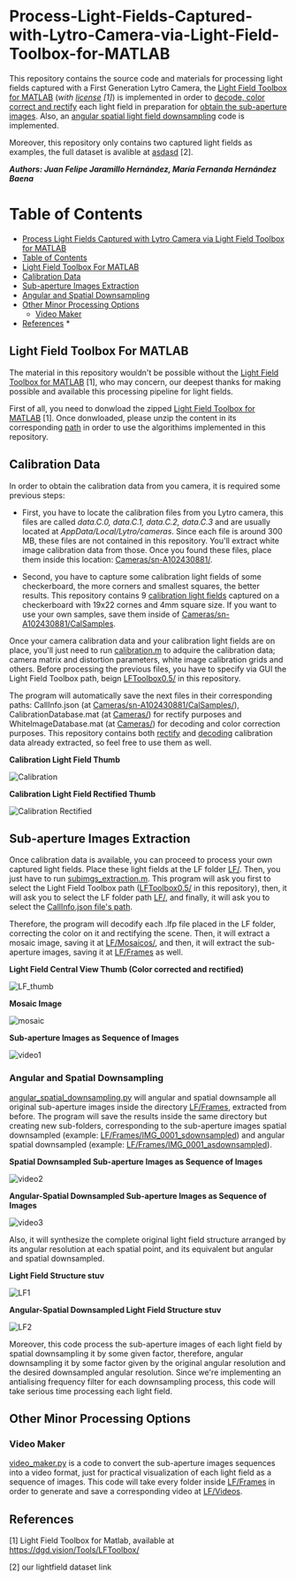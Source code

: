 # Process-Light-Fields-Captured-with-Lytro-Camera-via-Light-Field-Toolbox-for-MATLAB
This repository contains the source code and materials for processing light fields captured with a First Generation Lytro Camera, the [Light Field Toolbox for MATLAB](https://dgd.vision/Tools/LFToolbox/) (*with [license](LFToolbox0.5/LICENSE.txt) [1]*) is implemented in order to [decode, color correct and rectify](calibration.m) each light field in preparation for [obtain the sub-aperture images](subimgs_extraction.m). Also, an [angular spatial light field downsampling](angular_spatial_downsampling.py) code is implemented.

Moreover, this repository only contains two captured light fields as examples, the full dataset is avalible at [asdasd](asdasd) [2].

***Authors: Juan Felipe Jaramillo Hernández, María Fernanda Hernández Baena***

Table of Contents
=================

<!--ts-->
   * [Process Light Fields Captured with Lytro Camera via Light Field Toolbox for MATLAB](#Process-Light-Fields-Captured-with-Lytro-Camera-via-Light-Field-Toolbox-for-MATLAB)
   * [Table of Contents](#Table-of-Contents)
   * [Light Field Toolbox For MATLAB](#Light-Field-Toolbox-For-MATLAB)
   * [Calibration Data](#Calibration-Data)
   * [Sub-aperture Images Extraction](#Sub-aperture-Images-Extraction)
   * [Angular and Spatial Downsampling](#Angular-and-Spatial-Downsampling)
   * [Other Minor Processing Options](#Other-Processing-Options)
      * [Video Maker](#Video-Maker)
   * [References](#References)
      * 
<!--te-->

## Light Field Toolbox For MATLAB
The material in this repository wouldn't be possible without the [Light Field Toolbox for MATLAB](https://dgd.vision/Tools/LFToolbox/) [1], who may concern, our deepest thanks for making possible and available this processing pipeline for light fields.

First of all, you need to donwload the zipped [Light Field Toolbox for MATLAB](https://dgd.vision/Tools/LFToolbox/) [1]. Once donwloaded, please unzip the content in its corresponding [path](LFToolbox0.5) in order to use the algorithims implemented in this repository.

## Calibration Data
In order to obtain the calibration data from you camera, it is required some previous steps:

* First, you have to locate the calibration files from you Lytro camera, this files are called *data.C.0, data.C.1, data.C.2, data.C.3* and are usually located at *AppData/Local/Lytro/cameras*. Since each file is around 300 MB, these files are not contained in this repository. You'll extract white image calibration data from those. Once you found these files, place them inside this location: [Cameras/sn-A102430881/](Cameras/sn-A102430881/).

* Second, you have to capture some calibration light fields of some checkerboard, the more corners and smallest squares, the better results. This repository contains 9 [calibration light fields](Cameras/sn-A102430881/CalSamples) captured on a checkerboard with 19x22 cornes and 4mm square size. If you want to use your own samples, save them inside of [Cameras/sn-A102430881/CalSamples](Cameras/sn-A102430881/CalSamples).

Once your camera calibration data and your calibration light fields are on place, you'll just need to run [calibration.m](calibration.m) to adquire the calibration data; camera matrix and distortion parameters, white image calibration grids and others. Before processing the previous files, you have to specify via GUI the Light Field Toolbox path, beign [LFToolbox0.5/](LFToolbox0.5/) in this repository.

The program will automatically save the next files in their corresponding paths: CallInfo.json (at [Cameras/sn-A102430881/CalSamples/](Cameras/sn-A102430881/CalSamples/CallInfo.json)), CalibrationDatabase.mat (at [Cameras/](Cameras/CalibrationDatabase.mat)) for rectify purposes and WhiteImageDatabase.mat (at [Cameras/](Cameras/WhiteImageDatabase.mat)) for decoding and color correction purposes. This repository contains both [rectify](Cameras/sn-A102430881/CalSamples/CallInfo.json) and [decoding](Cameras/WhiteImageDatabase.mat) calibration data already extracted, so feel free to use them as well.

**Calibration Light Field Thumb**

![Calibration](Cameras/sn-A102430881/CalSamples/raw2__Decoded_Thumb.png)

**Calibration Light Field Rectified Thumb**

![Calibration Rectified](Cameras/sn-A102430881/CalSamples/raw2_rectified_Decoded_Thumb.png)

## Sub-aperture Images Extraction

Once calibration data is available, you can proceed to process your own captured light fields. Place these light fields at the LF folder [LF/](LF/). Then, you just have to run [subimgs_extraction.m](subimgs_extraction.m). This program will ask you first to select the Light Field Toolbox path ([LFToolbox0.5/](LFToolbox0.5) in this repository), then, it will ask you to select the LF folder path [LF/](LF/), and finally, it will ask you to select the [CallInfo.json file's path](Cameras/sn-A102430881/CalSamples/CalInfo.json).

Therefore, the program will decodify each .lfp file placed in the LF folder, correcting the color on it and rectifying the scene. Then, it will extract a mosaic image, saving it at [LF/Mosaicos/](LF/Mosaicos/), and then, it will extract the sub-aperture images, saving it at [LF/Frames](LF/Frames) as well.

**Light Field Central View Thumb (Color corrected and rectified)**

![LF_thumb](LF/IMG_0001__Decoded_Thumb.png)

**Mosaic Image**

![mosaic](LF/Mosaicos/IMG_0001_stuv.png)

**Sub-aperture Images as Sequence of Images**

![video1](Resources/IMG_0001_video.gif)

### Angular and Spatial Downsampling

[angular_spatial_downsampling.py](angular_spatial_downsampling.py) will angular and spatial downsample all original sub-aperture images inside the directory [LF/Frames](LF/Frames), extracted from before. The program will save the results inside the same directory but creating new sub-folders, corresponding to the sub-aperture images spatial downsampled (example: [LF/Frames/IMG_0001_sdownsampled](LF/Frames/IMG_0001_sdownsampled)) and angular spatial downsampled (example: [LF/Frames/IMG_0001_asdownsampled](LF/Frames/IMG_0001_asdownsampled)). 

**Spatial Downsampled Sub-aperture Images as Sequence of Images**

![video2](Resources/IMG_0001_sdownsampled_video.gif)

**Angular-Spatial Downsampled Sub-aperture Images as Sequence of Images**

![video3](Resources/IMG_0001_asdownsampled_video.gif)

Also, it will synthesize the complete original light field structure arranged by its angular resolution at each spatial point, and its equivalent but angular and spatial downsampled.

**Light Field Structure stuv**

![LF1](LF/LF_stuv/IMG_0001/IMG_0001_stuv.png)

**Angular-Spatial Downsampled Light Field Structure stuv**

![LF2](LF/LF_stuv/IMG_0001_asdownsampled/IMG_0001_asdownsampled_stuv.png)

Moreover, this code process the sub-aperture images of each light field by spatial downsampling it by some given factor, therefore, angular downsampling it by some factor given by the original angular resolution and the desired downsampled angular resolution. Since we're implementing an antialising frequency filter for each downsampling process, this code will take serious time processing each light field.

## Other Minor Processing Options

### Video Maker
[video_maker.py](video_maker.py) is a code to convert the sub-aperture images sequences into a video format, just for practical visualization of each light field as a sequence of images. This code will take every folder inside [LF/Frames](LF/Frames) in order to generate and save a corresponding video at [LF/Videos](LF/Videos).

## References

[1] Light Field Toolbox for Matlab, available at https://dgd.vision/Tools/LFToolbox/

[2] our lightfield dataset link